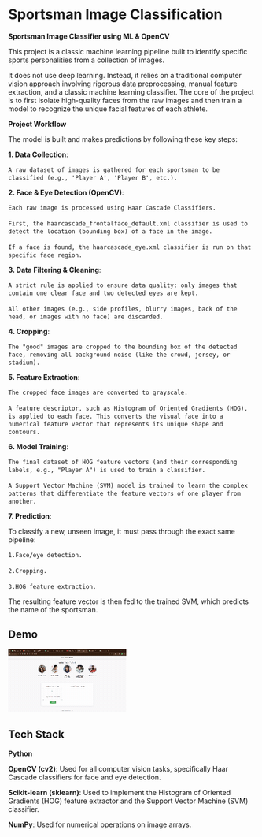 
# Sportsman Image Classification

**Sportsman Image Classifier using ML & OpenCV**

This project is a classic machine learning pipeline built to identify specific sports personalities from a collection of images.

It does not use deep learning. Instead, it relies on a traditional computer vision approach involving rigorous data preprocessing, manual feature extraction, and a classic machine learning classifier. The core of the project is to first isolate high-quality faces from the raw images and then train a model to recognize the unique facial features of each athlete.

**Project Workflow**

The model is built and makes predictions by following these key steps:

**1. Data Collection**:   

    A raw dataset of images is gathered for each sportsman to be classified (e.g., 'Player A', 'Player B', etc.).

**2. Face & Eye Detection (OpenCV)**:

    Each raw image is processed using Haar Cascade Classifiers.

    First, the haarcascade_frontalface_default.xml classifier is used to detect the location (bounding box) of a face in the image.

    If a face is found, the haarcascade_eye.xml classifier is run on that specific face region.

**3. Data Filtering & Cleaning**:

    A strict rule is applied to ensure data quality: only images that contain one clear face and two detected eyes are kept.

    All other images (e.g., side profiles, blurry images, back of the head, or images with no face) are discarded.

**4. Cropping**: 
    
    The "good" images are cropped to the bounding box of the detected face, removing all background noise (like the crowd, jersey, or stadium).

**5. Feature Extraction**:

    The cropped face images are converted to grayscale.

    A feature descriptor, such as Histogram of Oriented Gradients (HOG), is applied to each face. This converts the visual face into a numerical feature vector that represents its unique shape and contours.

**6. Model Training**:

    The final dataset of HOG feature vectors (and their corresponding labels, e.g., "Player A") is used to train a classifier.

    A Support Vector Machine (SVM) model is trained to learn the complex patterns that differentiate the feature vectors of one player from another.

**7. Prediction**:

To classify a new, unseen image, it must pass through the exact same pipeline:

    1.Face/eye detection.

    2.Cropping.

    3.HOG feature extraction.

The resulting feature vector is then fed to the trained SVM, which predicts the name of the sportsman.
## Demo

![Demo of my project](https://github.com/dharmik2212/Sports-person-classification/blob/main/demo.gif?raw=true)
## Tech Stack

**Python**

**OpenCV (cv2)**: Used for all computer vision tasks, specifically Haar Cascade classifiers for face and eye detection.

**Scikit-learn (sklearn)**: Used to implement the Histogram of Oriented Gradients (HOG) feature extractor and the Support Vector Machine (SVM) classifier.

**NumPy**: Used for numerical operations on image arrays.